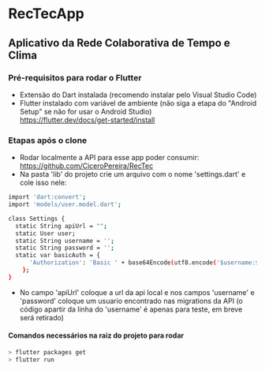 # RecTecApp
## Aplicativo da Rede Colaborativa de Tempo e Clima

### Pré-requisitos para rodar o Flutter

* Extensão do Dart instalada (recomendo instalar pelo Visual Studio Code)
* Flutter instalado com variável de ambiente (não siga a etapa do "Android Setup" se não for usar o Android Studio)<br>
https://flutter.dev/docs/get-started/install

### Etapas após o clone

* Rodar localmente a API para esse app poder consumir: https://github.com/CiceroPereira/RecTec
* Na pasta 'lib' do projeto crie um arquivo com o nome 'settings.dart' e cole isso nele:
```bash
import 'dart:convert';
import 'models/user.model.dart';

class Settings {
  static String apiUrl = "";
  static User user;
  static String username = ''; 
  static String password = '';
  static var basicAuth = {
      'Authorization': 'Basic ' + base64Encode(utf8.encode('$username:$password'))
    };
}
```
* No campo 'apiUrl' coloque a url da api local e nos campos 'username' e 'password' coloque um usuario encontrado nas migrations da API (o código apartir da linha do 'username' é apenas para teste, em breve será retirado)

#### Comandos necessários na raiz do projeto para rodar
```bash
> flutter packages get
> flutter run
```
